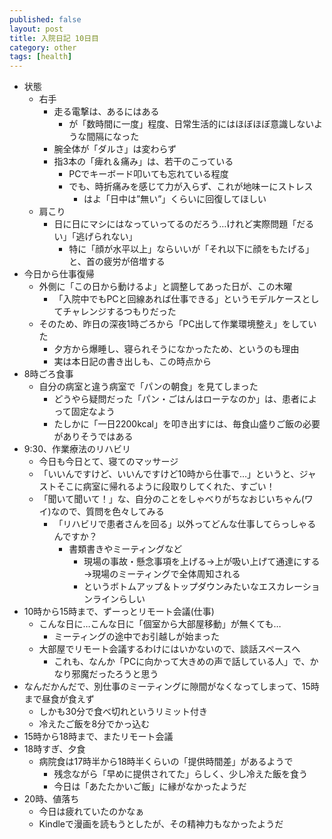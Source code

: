 ```yaml
---
published: false
layout: post
title: 入院日記 10日目
category: other
tags: [health]
---
```


- 状態
  - 右手
    - 走る電撃は、あるにはある
      - が「数時間に一度」程度、日常生活的にはほぼほぼ意識しないような間隔になった
    - 腕全体が「ダルさ」は変わらず
    - 指3本の「痺れ＆痛み」は、若干のこっている
      - PCでキーボード叩いても忘れている程度
      - でも、時折痛みを感じて力が入らず、これが地味ーにストレス
        - はよ「日中は”無い”」くらいに回復してほしい
  - 肩こり
    - 日に日にマシにはなっていってるのだろう…けれど実際問題「だるい」「逃げられない」
      - 特に「顔が水平以上」ならいいが「それ以下に顔をもたげる」と、首の疲労が倍増する
- 今日から仕事復帰
  - 外側に「この日から動けるよ」と調整してあった日が、この木曜
    - 「入院中でもPCと回線あれば仕事できる」というモデルケースとしてチャレンジするつもりだった
  - そのため、昨日の深夜1時ごろから「PC出して作業環境整え」をしていた
    - 夕方から爆睡し、寝られそうになかったため、というのも理由
    - 実は本日記の書き出しも、この時点から
- 8時ごろ食事
  - 自分の病室と違う病室で「パンの朝食」を見てしまった
    - どうやら疑問だった「パン・ごはんはローテなのか」は、患者によって固定なよう
    - たしかに「一日2200kcal」を叩き出すには、毎食山盛りご飯の必要がありそうではある
- 9:30、作業療法のリハビリ
  - 今日も今日とて、寝てのマッサージ
  - 「いいんですけど、いいんですけど10時から仕事で…」というと、ジャストそこに病室に帰れるように段取りしてくれた、すごい！
  - 「聞いて聞いて！」な、自分のことをしゃべりがちなおじいちゃん(ワイ)なので、質問を色々してみる
    - 「リハビリで患者さんを回る」以外ってどんな仕事してらっしゃるんですか？
      - 書類書きやミーティングなど
        - 現場の事故・懸念事項を上げる→上が吸い上げて通達にする→現場のミーティングで全体周知される
        - というボトムアップ＆トップダウンみたいなエスカレーションラインらしい
- 10時から15時まで、ずーっとリモート会議(仕事)
  - こんな日に…こんな日に「個室から大部屋移動」が無くても…
    - ミーティングの途中でお引越しが始まった
  - 大部屋でリモート会議するわけにはいかないので、談話スペースへ
    - これも、なんか「PCに向かって大きめの声で話している人」で、かなり邪魔だったろうと思う
- なんだかんだで、別仕事のミーティングに隙間がなくなってしまって、15時まで昼食が食えず
  - しかも30分で食べ切れというリミット付き
  - 冷えたご飯を8分でかっ込む
- 15時から18時まで、またリモート会議
- 18時すぎ、夕食
  - 病院食は17時半から18時半くらいの「提供時間差」があるようで
    - 残念ながら「早めに提供されてた」らしく、少し冷えた飯を食う
    - 今日は「あたたかいご飯」に縁がなかったようだ
- 20時、値落ち
  - 今日は疲れていたのかなぁ
  - Kindleで漫画を読もうとしたが、その精神力もなかったようだ
